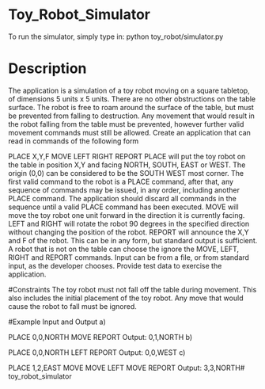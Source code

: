 # Toy_Robot_Simulator

To run the simulator, simply type in:
python toy_robot/simulator.py

# Description
The application is a simulation of a toy robot moving on a square tabletop, of dimensions 5 units x 5 units.
There are no other obstructions on the table surface.
The robot is free to roam around the surface of the table, but must be prevented from falling to destruction. Any movement that would result in the robot falling from the table must be prevented, however further valid movement commands must still be allowed.
Create an application that can read in commands of the following form

PLACE X,Y,F
MOVE
LEFT
RIGHT
REPORT
PLACE will put the toy robot on the table in position X,Y and facing NORTH, SOUTH, EAST or WEST.
The origin (0,0) can be considered to be the SOUTH WEST most corner.
The first valid command to the robot is a PLACE command, after that, any sequence of commands may be issued, in any order, including another PLACE command. The application should discard all commands in the sequence until a valid PLACE command has been executed.
MOVE will move the toy robot one unit forward in the direction it is currently facing.
LEFT and RIGHT will rotate the robot 90 degrees in the specified direction without changing the position of the robot.
REPORT will announce the X,Y and F of the robot. This can be in any form, but standard output is sufficient.
A robot that is not on the table can choose the ignore the MOVE, LEFT, RIGHT and REPORT commands.
Input can be from a file, or from standard input, as the developer chooses.
Provide test data to exercise the application.

#Constraints
The toy robot must not fall off the table during movement. This also includes the initial placement of the toy robot. Any move that would cause the robot to fall must be ignored.

#Example Input and Output
a)

PLACE 0,0,NORTH
MOVE
REPORT
Output: 0,1,NORTH
b)

PLACE 0,0,NORTH
LEFT
REPORT
Output: 0,0,WEST
c)

PLACE 1,2,EAST
MOVE
MOVE
LEFT
MOVE
REPORT
Output: 3,3,NORTH# toy_robot_simulator
